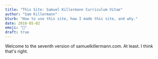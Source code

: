 ```yaml
---
title: "This Site: Samuel Killermann Curriculum Vitae"
author: "Sam Killermann"
blurb: "How to use this site, how I made this site, and why."
date: 2018-05-02
emoji: "📄"
draft: true
---
```

Welcome to the seventh version of samuelkillermann.com. At least. I think that's right.

